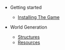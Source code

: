 <!-- docs/_sidebar.md -->

- Getting started

  - [Installing The Game](installing.md)

- World Generation
  - [Structures](structures.md)
  - [Resources](resources.md)